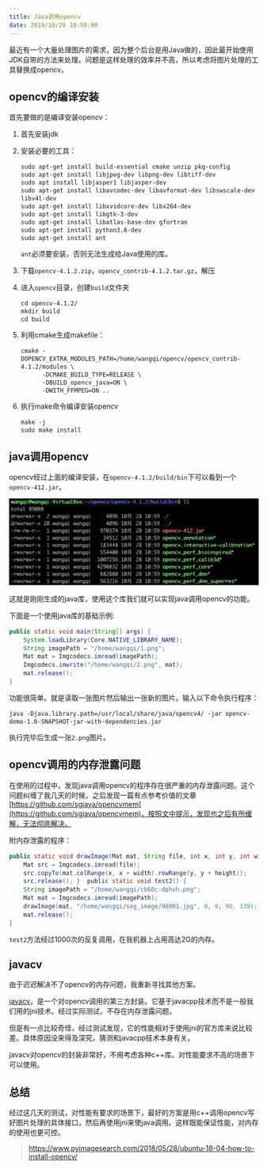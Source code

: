 ```yaml
---
title: Java调用opencv
date: 2019/10/28 10:58:00
---
```


最近有一个大量处理图片的需求，因为整个后台是用Java做的，因此最开始使用JDK自带的方法来处理。问题是这样处理的效率并不高，所以考虑将图片处理的工具替换成opencv。


<!-- more -->


## opencv的编译安装

首先要做的是编译安装opencv：

1. 首先安装jdk
2. 安装必要的工具：

    ```
    sudo apt-get install build-essential cmake unzip pkg-config
    sudo apt-get install libjpeg-dev libpng-dev libtiff-dev
    sudo apt install libjasper1 libjasper-dev
    sudo apt-get install libavcodec-dev libavformat-dev libswscale-dev libv4l-dev
    sudo apt-get install libxvidcore-dev libx264-dev
    sudo apt-get install libgtk-3-dev
    sudo apt-get install libatlas-base-dev gfortran
    sudo apt-get install python3.6-dev
    sudo apt-get install ant
    ```
    
    `ant`必须要安装，否则无法生成给Java使用的库。
    
4. 下载`opencv-4.1.2.zip`，`opencv_contrib-4.1.2.tar.gz`，解压
5. 进入`opencv`目录，创建`build`文件夹
    
    ```
    cd opencv-4.1.2/
    mkdir build
    cd build
    ```

5. 利用cmake生成makefile：

    ```
    cmake -DOPENCV_EXTRA_MODULES_PATH=/home/wangqi/opencv/opencv_contrib-4.1.2/modules \
          -DCMAKE_BUILD_TYPE=RELEASE \
          -DBUILD_opencv_java=ON \
          -DWITH_FFMPEG=ON ..
    ```

5. 执行make命令编译安装opencv

    ```
    make -j
    sudo make install
    ```

## java调用opencv

opencv经过上面的编译安装，在`opencv-4.1.2/build/bin`下可以看到一个`opencv-412.jar`。

![opencv-412](media/opencv-412.png)


这就是刚刚生成的java库，使用这个库我们就可以实现java调用opencv的功能。

下面是一个使用java库的基础示例:

```java
public static void main(String[] args) {
    System.loadLibrary(Core.NATIVE_LIBRARY_NAME);
    String imagePath = "/home/wangqi/1.png";
    Mat mat = Imgcodecs.imread(imagePath);
    Imgcodecs.imwrite("/home/wangqi/2.png", mat);
    mat.release();
}
```

功能很简单。就是读取一张图片然后输出一张新的图片。输入以下命令执行程序：

```
java -Djava.library.path=/usr/local/share/java/opencv4/ -jar opencv-demo-1.0-SNAPSHOT-jar-with-dependencies.jar
```

执行完毕后生成一张`2.png`图片。

## opencv调用的内存泄露问题

在使用的过程中，发现java调用opencv的程序存在很严重的内存泄露问题。这个问题纠缠了我几天的时候，之后发现一篇有点参考价值的文章[https://github.com/sgjava/opencvmem](https://github.com/sgjava/opencvmem)，按照文中提示，发现也之后有所缓解，无法彻底解决。

附内存泄露的程序：

```java
public static void drawImage(Mat mat, String file, int x, int y, int width, int height) {
    Mat src = Imgcodecs.imread(file);
    src.copyTo(mat.colRange(x, x + width).rowRange(y, y + height));
    src.release(); }  public static void test2() {
    String imagePath = "/home/wangqi/cb60c-dphvh.png";
    Mat mat = Imgcodecs.imread(imagePath);
    drawImage(mat, "/home/wangqi/seg_image/98001.jpg", 0, 0, 90, 139);
    mat.release();
}
```

`test2`方法经过1000次的反复调用，在我机器上占用高达2G的内存。

## javacv

由于迟迟解决不了opencv的内存问题，我重新寻找其他方案。

[javacv](https://github.com/bytedeco/javacv)，是一个对opencv调用的第三方封装。它基于javacpp技术而不是一般我们用的jni技术。经过实际测试，不存在内存泄露问题。

但是有一点比较奇怪，经过测试发现，它的性能相对于使用jni的官方库来说比较差。具体原因没来得及深究，猜测和javacpp技术本身有关。

javacv对opencv的封装非常好，不用考虑各种c++库。对性能要求不高的场景下可以使用。

## 总结

经过这几天的测试，对性能有要求的场景下，最好的方案是用c++调用opencv写好图片处理的具体接口，然后再使用jni来使java调用。这样既能保证性能，对内存的使用也更可控。
























> https://www.pyimagesearch.com/2018/05/28/ubuntu-18-04-how-to-install-opencv/